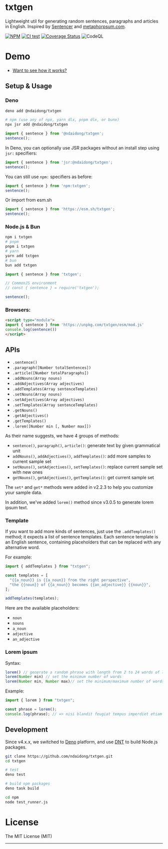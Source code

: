 # txtgen

Lightweight util for generating random sentences, paragraphs and articles in
English. Inspired by [Sentencer](https://github.com/kylestetz/Sentencer) and
[metaphorpsum.com](http://metaphorpsum.com/).

[![NPM](https://badge.fury.io/js/txtgen.svg)](https://badge.fury.io/js/txtgen)
[![CI test](https://github.com/ndaidong/txtgen/workflows/ci-test/badge.svg)](https://github.com/ndaidong/txtgen/actions)
[![Coverage Status](https://coveralls.io/repos/github/ndaidong/txtgen/badge.svg)](https://coveralls.io/github/ndaidong/txtgen)
![CodeQL](https://github.com/ndaidong/txtgen/workflows/CodeQL/badge.svg)

# Demo

- [Want to see how it works?](https://ndaidong.github.io/txtgen/)

## Setup & Usage

### Deno

```sh
deno add @ndaidong/txtgen

# npm (use any of npx, yarn dlx, pnpm dlx, or bunx)
npx jsr add @ndaidong/txtgen
```

```ts
import { sentence } from '@ndaidong/txtgen';
sentence();
```

In Deno, you can optionally use JSR packages without an install step using `jsr:` specifiers:

```ts
import { sentence } from 'jsr:@ndaidong/txtgen';
sentence();
```

You can still use `npm:` specifiers as before:

```ts
import { sentence } from 'npm:txtgen';
sentence();
```

Or import from esm.sh

```ts
import { sentence } from 'https://esm.sh/txtgen';
sentence();
```

### Node.js & Bun

```bash
npm i txtgen
# pnpm
pnpm i txtgen
# yarn
yarn add txtgen
# bun
bun add txtgen
```

```js
import { sentence } from 'txtgen';

// CommonJS environment
// const { sentence } = require('txtgen');

sentence();
```

### Browsers:

```html
<script type="module">
import { sentence } from 'https://unpkg.com/txtgen/esm/mod.js'
console.log(sentence())
</script>
```

## APIs

- `.sentence()`
- `.paragraph([Number totalSentences])`
- `.article([Number totalParagraphs])`
- `.addNouns(Array nouns)`
- `.addAdjectives(Array adjectives)`
- `.addTemplates(Array sentenceTemplates)`
- `.setNouns(Array nouns)`
- `.setAdjectives(Array adjectives)`
- `.setTemplates(Array sentenceTemplates)`
- `.getNouns()`
- `.getAdjectives()`
- `.getTemplates()`
- `.lorem([Number min [, Number max]])`

As their name suggests, we have 4 groups of methods:

- `sentence()`, `paragraph()`, `article()`: generate text by given grammatical
  unit
- `addNouns()`, `addAdjectives()`, `addTemplates()`: add more samples to current
  sample set
- `setNouns()`, `setAdjectives()`, `setTemplates()`: replace current sample set
  with new ones
- `getNouns()`, `getAdjectives()`, `getTemplates()`: get current sample set

The `set*` and `get*` methods were added in v2.2.3 to help you customize your
sample data.

In addition, we've added `lorem()` method since v3.0.5 to generate lorem ipsum
text.

### Template

If you want to add more kinds of sentences, just use the `.addTemplates()`
method; it expects a list of sentence templates. Each sentence template is an
English sentence, containing placeholders that can be replaced with any
alternative word.

For example:

```js
import { addTemplates } from "txtgen";

const templates = [
  "{{a_noun}} is {{a_noun}} from the right perspective",
  "the {{noun}} of {{a_noun}} becomes {{an_adjective}} {{noun}}",
];

addTemplates(templates);
```

Here are the available placeholders:

- `noun`
- `nouns`
- `a_noun`
- `adjective`
- `an_adjective`

### Lorem ipsum

Syntax:

```js
lorem() // generate a random phrase with length from 2 to 24 words of lorem ipsum
lorem(Number min) // set the minimum number of words
lorem(Number min, Number max)// set the minimum/maximum number of words
```

Example:

```js
import { lorem } from "txtgen";

const phrase = lorem();
console.log(phrase); // => nisi blandit feugiat tempus imperdiet etiam eu mus augue
```

## Development

Since v4.x.x, we switched to [Deno](https://docs.deno.com/runtime/manual/) platform, and use [DNT](https://github.com/denoland/dnt) to build Node.js packages.

```bash
git clone https://github.com/ndaidong/txtgen.git
cd txtgen

# test
deno test

# build npm packages
deno task build

cd npm
node test_runner.js
```

# License

The MIT License (MIT)

---
